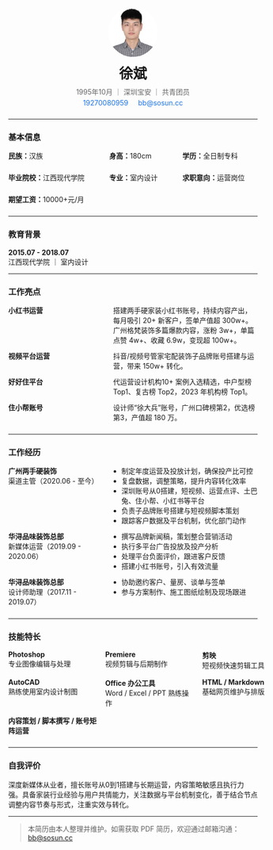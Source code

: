 <div align="center" style="margin-bottom: 24px;">
  <img src="/img/xb.png" alt="头像" width="100" style="border-radius: 50%; display: block; margin: 0 auto 12px;" />
  <h1 style="margin: 0 0 8px;">徐斌</h1>
  <p style="margin: 0 0 4px; color: #666;">1995年10月 ｜ 深圳宝安 ｜ 共青团员</p>
  <p style="margin: 0; font-size: 14px; color: #444;">
    <a href="tel:19270080959" style="color: #1a73e8; text-decoration: none; margin-right: 16px;">19270080959</a>
    <a href="mailto:bb@sosun.cc" style="color: #1a73e8; text-decoration: none;">bb@sosun.cc</a>
  </p>
</div>

---

### 基本信息

<div style="display: grid; grid-template-columns: repeat(3, auto); gap: 24px; align-items: center; margin-bottom: 24px;">
  <div><strong>民族：</strong>汉族</div>
  <div><strong>身高：</strong>180cm</div>
  <div><strong>学历：</strong>全日制专科</div>
  <div><strong>毕业院校：</strong>江西现代学院</div>
  <div><strong>专业：</strong>室内设计</div>
  <div><strong>求职意向：</strong>运营岗位</div>
  <div><strong>期望工资：</strong>10000+元/月</div>
</div>

---

### 教育背景

**2015.07 - 2018.07**  
江西现代学院 ｜ 室内设计

---

### 工作亮点

<div style="display: grid; grid-template-columns: 200px 1fr; gap: 12px; margin-bottom: 24px;">
  <div><strong>小红书运营</strong></div>
  <div>
    <p style="margin: 0;">搭建两手硬家装小红书账号，持续内容产出，每月吸引 20+ 新客户，签单产值超 300w+。</p>
    <p style="margin: 0;">广州格梵装饰多篇爆款内容，涨粉 3w+，单篇点赞 4w+、收藏 6.9w，变现超 100w+。</p>
  </div>

  <div><strong>视频平台运营</strong></div>
  <div>
    <p style="margin: 0;">抖音/视频号管家宅配装饰子品牌账号搭建与运营，带来 150w+ 转化。</p>
  </div>

  <div><strong>好好住平台</strong></div>
  <div>
    <p style="margin: 0;">代运营设计机构10+ 案例入选精选，中户型榜 Top1、复古榜 Top2，2023 年机构榜 Top1。</p>
  </div>

  <div><strong>住小帮账号</strong></div>
  <div>
    <p style="margin: 0;">设计师“徐大兵”账号，广州口碑榜第2，优选榜第3，产值超 180 万。</p>
  </div>
</div>

---

### 工作经历

<div style="display: grid; grid-template-columns: 200px 1fr; gap: 12px; margin-bottom: 24px;">
  <div><strong>广州两手硬装饰</strong><br>渠道主管（2020.06 - 至今）</div>
  <div>
    <ul style="margin: 0; padding-left: 1.2em;">
      <li>制定年度运营及投放计划，确保投产比可控</li>
      <li>复盘数据，调整策略，提升内容转化效率</li>
      <li>深圳账号从0搭建，短视频、运营点评、土巴兔、住小帮、小红书等平台</li>
      <li>负责子品牌账号搭建与短视频脚本策划</li>
      <li>跟踪客户数据及平台机制，优化部门动作</li>
    </ul>
  </div>

  <div><strong>华浔品味装饰总部</strong><br>新媒体运营（2019.09 - 2020.06）</div>
  <div>
    <ul style="margin: 0; padding-left: 1.2em;">
      <li>撰写品牌新闻稿，策划整合营销活动</li>
      <li>执行多平台广告投放及投产分析</li>
      <li>处理平台负面评价，跟进客户反馈</li>
      <li>搭建小红书账号，引入有效流量</li>
    </ul>
  </div>

  <div><strong>华浔品味装饰总部</strong><br>设计师助理（2017.11 - 2019.07）</div>
  <div>
    <ul style="margin: 0; padding-left: 1.2em;">
      <li>协助邀约客户、量房、谈单与签单</li>
      <li>参与方案制作、施工图纸绘制及现场跟进</li>
    </ul>
  </div>
</div>

---

### 技能特长

<div style="display: grid; grid-template-columns: repeat(3, minmax(180px, 1fr)); gap: 16px; margin-bottom: 24px;">
  <div><strong>Photoshop</strong><br>专业图像编辑与处理</div>
  <div><strong>Premiere</strong><br>视频剪辑与后期制作</div>
  <div><strong>剪映</strong><br>短视频快速剪辑工具</div>
  <div><strong>AutoCAD</strong><br>熟练使用室内设计制图</div>
  <div><strong>Office 办公工具</strong><br>Word / Excel / PPT 熟练操作</div>
  <div><strong>HTML / Markdown</strong><br>基础网页维护与排版</div>
  <div><strong>内容策划 / 脚本撰写 / 账号矩阵运营</strong></div>
</div>

---

### 自我评价

深度新媒体从业者，擅长账号从0到1搭建与长期运营，内容策略敏感且执行力强。具备家装行业经验与用户共情能力，关注数据与平台机制变化，善于结合节点调整内容节奏与形式，注重实效与转化。

---

> 本简历由本人整理并维护。如需获取 PDF 简历，欢迎通过邮箱沟通：<a href="mailto:bb@sosun.cc">bb@sosun.cc</a>
